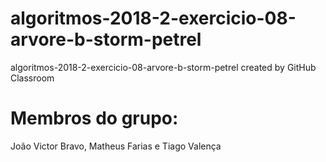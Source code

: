 # algoritmos-2018-2-exercicio-08-arvore-b-storm-petrel
algoritmos-2018-2-exercicio-08-arvore-b-storm-petrel created by GitHub Classroom
# Membros do grupo:
João Victor Bravo, Matheus Farias e Tiago Valença
